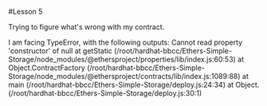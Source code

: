 #Lesson 5 

Trying to figure what's wrong with my contract.

I am facing TypeError, with the following outputs:
Cannot read property 'constructor' of null
    at getStatic (/root/hardhat-bbcc/Ethers-Simple-Storage/node_modules/@ethersproject/properties/lib/index.js:60:53)
    at Object.ContractFactory (/root/hardhat-bbcc/Ethers-Simple-Storage/node_modules/@ethersproject/contracts/lib/index.js:1089:88)
    at main (/root/hardhat-bbcc/Ethers-Simple-Storage/deploy.js:24:34)
    at Object.<anonymous> (/root/hardhat-bbcc/Ethers-Simple-Storage/deploy.js:30:1)
